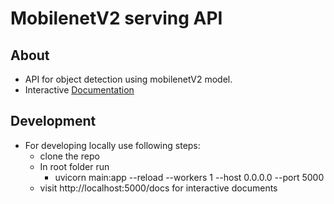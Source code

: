 # MobilenetV2 serving API

##  About
- API for object detection using mobilenetV2 model.
- Interactive [Documentation](https://dedicated-tensor.herokuapp.com/docs)

## Development
- For developing locally use following steps:
    - clone the repo
    - In root folder run
        - uvicorn main:app --reload --workers 1 --host 0.0.0.0 --port 5000
    - visit http://localhost:5000/docs for interactive documents